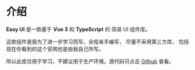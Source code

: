 # 介绍

**Easy UI** 是一款基于 **Vue 3** 和 **TypeScript** 的 简易 UI 组件库。

这款组件是我为了进一步学习而写，全程亲手编写， 尽量不采用第三方库， 包括现在你看到的这个官网也是由我自己所写。

所以此库仅用于学习，不建议用于生产环境。源代码可点击 [Github]('https://github.com/Untitled877/my-easy-ui') 查看。

